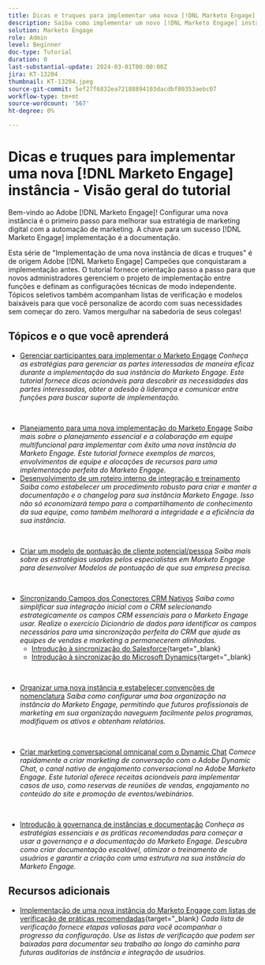 ```yaml
---
title: Dicas e truques para implementar uma nova [!DNL Marketo Engage] instância - Visão geral do tutorial
description: Saiba como implementar um novo [!DNL Marketo Engage] instância para aproveitar ao máximo seu poder. Esta série de dicas e truques de "Implementação de um novo Marketo Engage" fornece as práticas recomendadas comprovadas pelo Adobe [!DNL Marketo Engage] Campeões. Os tópicos abordados incluem gerenciamento de partes interessadas, gerenciamento de projetos de implementação, treinamento interno, criação de modelo de pontuação de líder/pessoa, configuração da sincronização inicial de CRM e muito mais.
solution: Marketo Engage
role: Admin
level: Beginner
doc-type: Tutorial
duration: 0
last-substantial-update: 2024-03-01T00:00:00Z
jira: KT-13204
thumbnail: KT-13204.jpeg
source-git-commit: 5ef27f6832ea72188894103dacdbf80353aebc07
workflow-type: tm+mt
source-wordcount: '567'
ht-degree: 0%

---
```


# Dicas e truques para implementar uma nova [!DNL Marketo Engage] instância - Visão geral do tutorial

Bem-vindo ao Adobe [!DNL Marketo Engage]! Configurar uma nova instância é o primeiro passo para melhorar sua estratégia de marketing digital com a automação de marketing. A chave para um sucesso [!DNL Marketo Engage] implementação é a documentação.

Esta série de &quot;Implementação de uma nova instância de dicas e truques&quot; é de origem Adobe [!DNL Marketo Engage] Campeões que conquistaram a implementação antes. O tutorial fornece orientação passo a passo para que novos administradores gerenciem o projeto de implementação entre funções e definam as configurações técnicas de modo independente. Tópicos seletivos também acompanham listas de verificação e modelos baixáveis para que você personalize de acordo com suas necessidades sem começar do zero. Vamos mergulhar na sabedoria de seus colegas!

## Tópicos e o que você aprenderá

* [Gerenciar participantes para implementar o Marketo Engage](/help/marketo-tutorial-implementing-new-instance/managing-stakeholder-communications.md)
  *Conheça as estratégias para gerenciar as partes interessadas de maneira eficaz durante a implementação da sua instância do Marketo Engage. Este tutorial fornece dicas acionáveis para descobrir as necessidades das partes interessadas, obter a adesão à liderança e comunicar entre funções para buscar suporte de implementação.*
<br>

* [Planejamento para uma nova implementação do Marketo Engage](/help/marketo-tutorial-implementing-new-instance/planning-for-new-implementation.md)
  *Saiba mais sobre o planejamento essencial e a colaboração em equipe multifuncional para implementar com êxito uma nova instância do Marketo Engage. Este tutorial fornece exemplos de marcos, envolvimentos de equipe e alocações de recursos para uma implementação perfeita do Marketo Engage.*
  <br>
* [Desenvolvimento de um roteiro interno de integração e treinamento](/help/marketo-tutorial-implementing-new-instance/internal-training-roadshow.md)
  *Saiba como estabelecer um procedimento robusto para criar e manter a documentação e o changelog para sua instância Marketo Engage. Isso não só economizará tempo para o compartilhamento de conhecimento da sua equipe, como também melhorará a integridade e a eficiência da sua instância.*
<br>

* [Criar um modelo de pontuação de cliente potencial/pessoa](/help/marketo-tutorial-implementing-new-instance/building-person-scoring-model.md)
  *Saiba mais sobre as estratégias usadas pelos especialistas em Marketo Engage para desenvolver Modelos de pontuação de que sua empresa precisa.*
<br>

* [Sincronizando Campos dos Conectores CRM Nativos](/help/marketo-tutorial-implementing-new-instance/syncing-fields-for-crm-integration.md)
  *Saiba como simplificar sua integração inicial com o CRM selecionando estrategicamente os campos CRM essenciais para o Marketo Engage usar. Realize o exercício Dicionário de dados para identificar os campos necessários para uma sincronização perfeita do CRM que ajude as equipes de vendas e marketing a permanecerem alinhadas.*
   * [Introdução à sincronização do Salesforce](https://experienceleague.adobe.com/en/docs/marketo-learn/tutorials/lead-and-data-management/salesforce-sync-setup){target="_blank}
   * [Introdução à sincronização do Microsoft Dynamics](https://experienceleague.adobe.com/en/docs/marketo-learn/tutorials/lead-and-data-management/microsoft-dynamics-sync-setup){target="_blank}
<br>

* [Organizar uma nova instância e estabelecer convenções de nomenclatura](/help/marketo-tutorial-implementing-new-instance/organizing-new-instance.md)
  *Saiba como configurar uma boa organização na instância do Marketo Engage, permitindo que futuros profissionais de marketing em sua organização naveguem facilmente pelos programas, modifiquem os ativos e obtenham relatórios.*
<br>

* [Criar marketing conversacional omnicanal com o Dynamic Chat](/help/marketo-tutorial-implementing-new-instance/designing-omnichannel-conversational-marketing.md)
  *Comece rapidamente a criar marketing de conversação com o Adobe Dynamic Chat, o canal nativo de engajamento conversacional no Adobe Marketo Engage. Este tutorial oferece receitas acionáveis para implementar casos de uso, como reservas de reuniões de vendas, engajamento no conteúdo do site e promoção de eventos/webinários.*
<br>

* [Introdução à governança de instâncias e documentação](/help/marketo-tutorial-implementing-new-instance/documenting-your-instance.md)
  *Conheça as estratégias essenciais e as práticas recomendadas para começar a usar a governança e a documentação do Marketo Engage. Descubra como criar documentação escalável, otimizar o treinamento de usuários e garantir a criação com uma estrutura na sua instância do Marketo Engage.*

## Recursos adicionais

* [Implementação de uma nova instância do Marketo Engage com listas de verificação de práticas recomendadas](https://experienceleague.adobe.com/en/docs/marketo/using/getting-started/implementing-a-new-marketo-engage-instance/where-to-start){target="_blank}
  *Cada lista de verificação fornece etapas valiosas para você acompanhar o progresso da configuração. Use as listas de verificação que podem ser baixadas para documentar seu trabalho ao longo do caminho para futuras auditorias de instância e integração de usuários.*